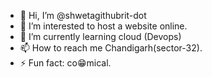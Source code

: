 - 👋 Hi, I’m @shwetagithubrit-dot
- 👀 I’m interested to host a website online.
- 🌱 I’m currently learning cloud (Devops)
- 📫 How to reach me Chandigarh(sector-32).
- ⚡ Fun fact: co😁mical.

<!---
shwetagithubrit-dot/shwetagithubrit-dot is a ✨ special ✨ repository because its `README.md` (this file) appears on your GitHub profile.
You can click the Preview link to take a look at your changes.
--->
